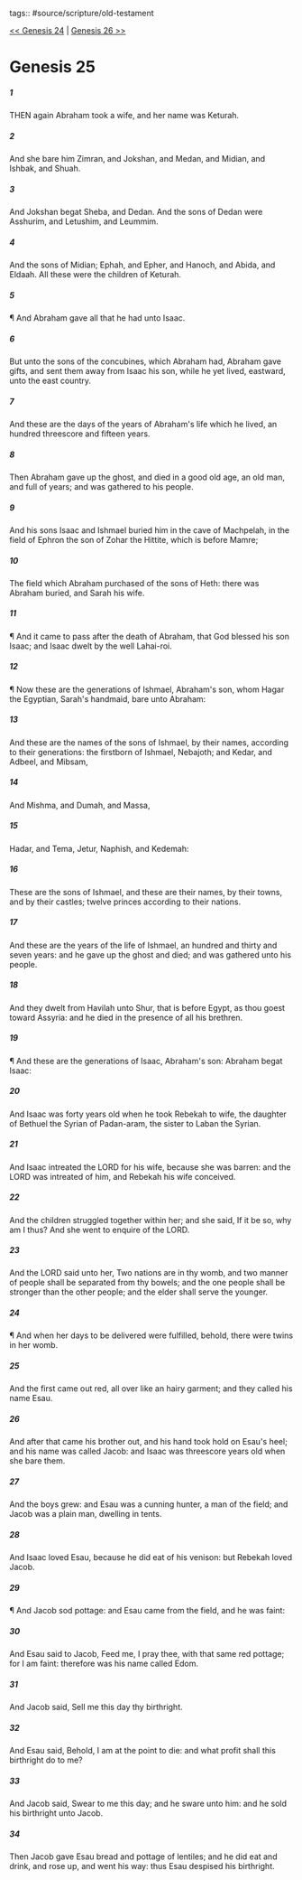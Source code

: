 tags:: #source/scripture/old-testament

[<< Genesis 24](/old-testament/01_Genesis/Genesis_24.md) | [Genesis 26 >>](/old-testament/01_Genesis/Genesis_26.md)

# Genesis 25

##### 1

THEN again Abraham took a wife, and her name was Keturah.

##### 2

And she bare him Zimran, and Jokshan, and Medan, and Midian, and Ishbak, and Shuah.

##### 3

And Jokshan begat Sheba, and Dedan. And the sons of Dedan were Asshurim, and Letushim, and Leummim.

##### 4

And the sons of Midian; Ephah, and Epher, and Hanoch, and Abida, and Eldaah. All these were the children of Keturah.

##### 5

¶ And Abraham gave all that he had unto Isaac.

##### 6

But unto the sons of the concubines, which Abraham had, Abraham gave gifts, and sent them away from Isaac his son, while he yet lived, eastward, unto the east country.

##### 7

And these are the days of the years of Abraham's life which he lived, an hundred threescore and fifteen years.

##### 8

Then Abraham gave up the ghost, and died in a good old age, an old man, and full of years; and was gathered to his people.

##### 9

And his sons Isaac and Ishmael buried him in the cave of Machpelah, in the field of Ephron the son of Zohar the Hittite, which is before Mamre;

##### 10

The field which Abraham purchased of the sons of Heth: there was Abraham buried, and Sarah his wife.

##### 11

¶ And it came to pass after the death of Abraham, that God blessed his son Isaac; and Isaac dwelt by the well Lahai-roi.

##### 12

¶ Now these are the generations of Ishmael, Abraham's son, whom Hagar the Egyptian, Sarah's handmaid, bare unto Abraham:

##### 13

And these are the names of the sons of Ishmael, by their names, according to their generations: the firstborn of Ishmael, Nebajoth; and Kedar, and Adbeel, and Mibsam,

##### 14

And Mishma, and Dumah, and Massa,

##### 15

Hadar, and Tema, Jetur, Naphish, and Kedemah:

##### 16

These are the sons of Ishmael, and these are their names, by their towns, and by their castles; twelve princes according to their nations.

##### 17

And these are the years of the life of Ishmael, an hundred and thirty and seven years: and he gave up the ghost and died; and was gathered unto his people.

##### 18

And they dwelt from Havilah unto Shur, that is before Egypt, as thou goest toward Assyria: and he died in the presence of all his brethren.

##### 19

¶ And these are the generations of Isaac, Abraham's son: Abraham begat Isaac:

##### 20

And Isaac was forty years old when he took Rebekah to wife, the daughter of Bethuel the Syrian of Padan-aram, the sister to Laban the Syrian.

##### 21

And Isaac intreated the LORD for his wife, because she was barren: and the LORD was intreated of him, and Rebekah his wife conceived.

##### 22

And the children struggled together within her; and she said, If it be so, why am I thus? And she went to enquire of the LORD.

##### 23

And the LORD said unto her, Two nations are in thy womb, and two manner of people shall be separated from thy bowels; and the one people shall be stronger than the other people; and the elder shall serve the younger.

##### 24

¶ And when her days to be delivered were fulfilled, behold, there were twins in her womb.

##### 25

And the first came out red, all over like an hairy garment; and they called his name Esau.

##### 26

And after that came his brother out, and his hand took hold on Esau's heel; and his name was called Jacob: and Isaac was threescore years old when she bare them.

##### 27

And the boys grew: and Esau was a cunning hunter, a man of the field; and Jacob was a plain man, dwelling in tents.

##### 28

And Isaac loved Esau, because he did eat of his venison: but Rebekah loved Jacob.

##### 29

¶ And Jacob sod pottage: and Esau came from the field, and he was faint:

##### 30

And Esau said to Jacob, Feed me, I pray thee, with that same red pottage; for I am faint: therefore was his name called Edom.

##### 31

And Jacob said, Sell me this day thy birthright.

##### 32

And Esau said, Behold, I am at the point to die: and what profit shall this birthright do to me?

##### 33

And Jacob said, Swear to me this day; and he sware unto him: and he sold his birthright unto Jacob.

##### 34

Then Jacob gave Esau bread and pottage of lentiles; and he did eat and drink, and rose up, and went his way: thus Esau despised his birthright.
